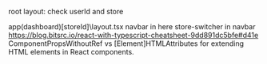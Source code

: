 root layout: check userId and store

app\(dashboard)\[storeId]\layout.tsx
navbar in here
store-switcher in navbar
https://blog.bitsrc.io/react-with-typescript-cheatsheet-9dd891dc5bfe#d41e
ComponentPropsWithoutRef vs [Element]HTMLAttributes
for extending HTML elements in React components.